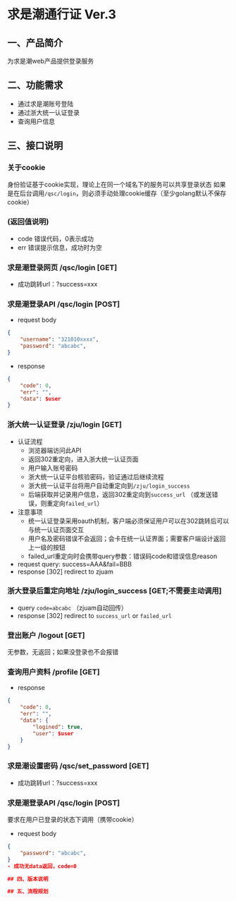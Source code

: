 # 求是潮通行证 Ver.3

## 一、产品简介

为求是潮web产品提供登录服务

## 二、功能需求

- 通过求是潮账号登陆
- 通过浙大统一认证登录
- 查询用户信息

## 三、接口说明

### 关于cookie
身份验证基于cookie实现，理论上在同一个域名下的服务可以共享登录状态
如果是在后台调用`/qsc/login`，则必须手动处理cookie缓存（至少golang默认不保存cookie）

### (返回值说明)
- code  错误代码，0表示成功
- err   错误提示信息，成功时为空

### 求是潮登录网页 /qsc/login [GET]
- 成功跳转url：?success=xxx

### 求是潮登录API /qsc/login [POST]
- request body
```json
{
    "username": "321010xxxx",
    "password": "abcabc",
}
```
- response
```json
{
    "code": 0,
    "err": "",
    "data": $user
}
```

### 浙大统一认证登录 /zju/login [GET]
- 认证流程
    - 浏览器端访问此API
    - 返回302重定向，进入浙大统一认证页面
    - 用户输入账号密码
    - 浙大统一认证平台核验密码，验证通过后继续流程
    - 浙大统一认证平台将用户自动重定向到`/zju/login_success`
    - 后端获取并记录用户信息，返回302重定向到`success_url` （或发送错误，则重定向`failed_url`）
- 注意事项
    - 统一认证登录采用oauth机制，客户端必须保证用户可以在302跳转后可以与统一认证页面交互
    - 用户名及密码错误不会返回；会卡在统一认证界面；需要客户端设计返回上一级的按钮
    - failed_url重定向时会携带query参数：错误码code和错误信息reason
- request query:    success=AAA&fail=BBB
- response [302]
redirect to zjuam

### 浙大登录后重定向地址 /zju/login_success [GET;不需要主动调用]
- query `code=abcabc` （zjuam自动回传）
- response [302]
redirect to `success_url` or `failed_url`

### 登出账户 /logout [GET]
无参数，无返回；如果没登录也不会报错

### 查询用户资料 /profile [GET]
- response
```json
{
    "code": 0,
    "err": "",
    "data": {
        "logined": true,
        "user": $user
    }
}
```

### 求是潮设置密码 /qsc/set_password [GET]
- 成功跳转url：?success=xxx


### 求是潮登录API /qsc/login [POST]
要求在用户已登录的状态下调用（携带cookie）

- request body
```json
{
    "password": "abcabc",
}
- 成功无data返回，code=0

## 四、版本说明

## 五、流程规划
